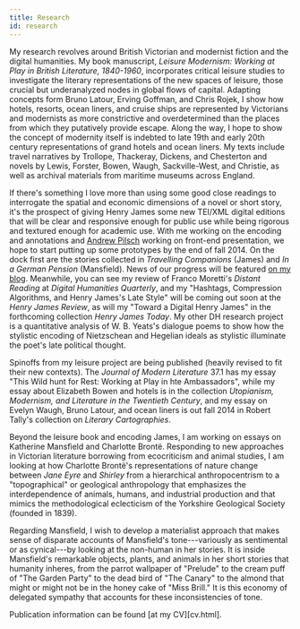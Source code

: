 ```yaml
---
title: Research
id: research
---
```


My research revolves around British Victorian and modernist fiction and the digital humanities. My book manuscript, _Leisure Modernism: Working at Play in British Literature, 1840-1960_, incorporates critical leisure studies to investigate the literary representations of the new spaces of leisure, those crucial but underanalyzed nodes in global flows of capital. Adapting concepts form Bruno Latour, Erving Goffman, and Chris Rojek, I show how hotels, resorts, ocean liners, and cruise ships are represented by Victorians and modernists as more constrictive and overdetermined than the places from which they putatively provide escape. Along the way, I hope to show the concept of modernity itself is indebted to late 19th and early 20th century representations of grand hotels and ocean liners. My texts include travel narratives by Trollope, Thackeray, Dickens, and Chesterton and novels by Lewis, Forster, Bowen, Waugh, Sackville-West, and Christie, as well as archival materials from maritime museums across England.

If there's something I love more than using some good close readings to interrogate the spatial and economic dimensions of a novel or short story, it's the prospect of giving Henry James some new TEI/XML digital editions that will be clear and responsive enough for public use while being rigorous and textured enough for academic use. With me working on the encoding and annotations and [Andrew Pilsch](http://andrew.pilsch.com) working on front-end presentation, we hope to start putting up some prototypes by the end of fall 2014. On the dock first are the stories collected in _Travelling Companions_ (James) and _In a German Pension_ (Mansfield). News of our progress will be featured [on my blog](blog.html). Meanwhile, you can see my review of Franco Moretti's _Distant Reading_ at _Digital Humanities Quarterly_, and my "Hashtags, Compression Algorithms, and Henry James's Late Style" will be coming out soon at the _Henry James Review_, as will my "Toward a Digital Henry James" in the forthcoming collection _Henry James Today_. My other DH research project is a quantitative analysis of W. B. Yeats's dialogue poems to show how the stylistic encoding of Nietzschean and Hegelian ideals as stylistic illuminate the poet's late political thought.

Spinoffs from my leisure project are being published (heavily revised to fit their new contexts). The _Journal of Modern Literature_ 37.1 has my essay "This Wild hunt for Rest: Working at Play in hte Ambassadors", while my essay about Elizabeth Bowen and hotels is in the collection _Utopianism, Modernism, and Literature in the Twentieth Century_, and my essay on Evelyn Waugh, Bruno Latour, and ocean liners is out fall 2014 in Robert Tally's collection on _Literary Cartographies_. 

Beyond the leisure book and encoding James, I am working on essays on Katherine Mansfield and Charlotte Brontë. Responding to new approaches in Victorian literature borrowing from ecocriticism and animal studies, I am looking at how Charlotte Brontë's representations of nature change between _Jane Eyre_ and _Shirley_ from a hierarchical anthropocentrism to a "topographical" or geological anthropology that emphasizes the interdependence of animals, humans, and industrial production and that mimics the methodological eclecticism of the Yorkshire Geological Society (founded in 1839). 

Regarding Mansfield, I wish to develop a materialist approach that makes sense of disparate accounts of Mansfield's tone---variously as sentimental or as cynical---by looking at the non-human in her stories. It is inside Mansfield's remarkable objects, plants, and animals in her short stories that humanity inheres, from the parrot wallpaper of "Prelude" to the cream puff of "The Garden Party" to the dead bird of "The Canary" to the almond that might or might not be in the honey cake of "Miss Brill." It is this economy of delegated sympathy that accounts for these inconsistencies of tone.

Publication information can be found [at my CV][cv.html].